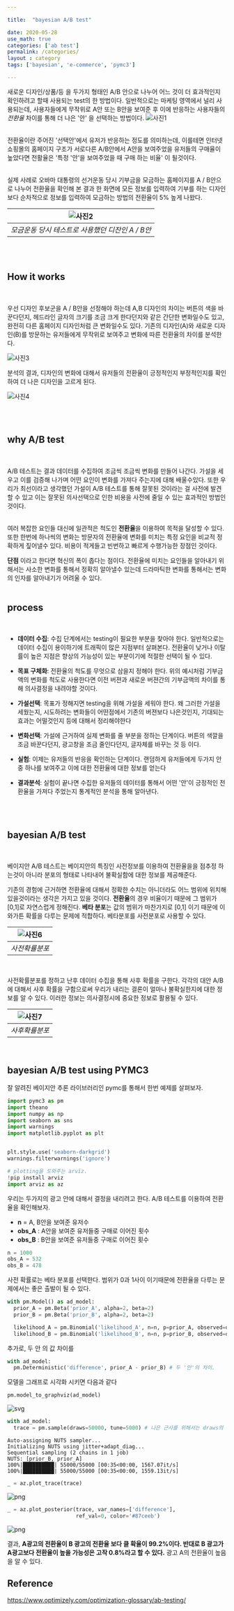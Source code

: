 ```yaml
---

title:  "bayesian A/B test" 

date: 2020-05-28 
use_math: true
categories: ['ab test'] 
permalink: /categories/
layout : category
tags: ['bayesian', 'e-commerce', 'pymc3'] 

---
```




새로운 디자인/상품/등 을 두가지 형태인 A/B 안으로 나누어 어느 것이 더 효과적인지 확인하려고 할때 사용되는 test의 한 방법이다. 일반적으로는 마케팅 영역에서 널리 사용되는데, 사용자들에게 무작위로 A안 또는 B안을 보여준 후 이에 반응하는 사용자들의 *전환율* 차이를 통해 더 나은 '안' 을 선택하는 방법이다.
![사진1](https://i1.wp.com/iolacademy.com/wp-content/uploads/2018/01/ab-test-1-1.png?w=1472&ssl=1)  
<br>

전환율이란 주어진 '선택안'에서 유저가 반응하는 정도를 의미하는데, 이를테면 인터넷쇼핑몰의 홈페이지 구조가 서로다른 A/B안에서 A안을 보여주었을 유저들의 구매율이 높았다면 전활율은 '특정 '안'을 보여주었을 때 구매 하는 비율' 이 될것이다.  
 <br>

 실제 사례로 오바마 대통령의 선거운동 당시 기부금을 모금하는 홈페이지를 A / B안으로 나누어 전환율을 확인해 본 결과 한 화면에 모든 정보를 입력하여 기부를 하는 디자인보다 순차적으로 정보를 입력하여 모금하는 방법의 전환율이 5% 높게 나왔다. 
 <br>

| ![사진2](https://www.reliablesoft.net/wp-content/uploads/2016/11/Obama-AB-Test.png) |
|:--:|
| *모금운동 당시 테스트로 사용했던 디잔인 A / B안* |


<br><br>

## How it works
<br>

우선 디자인 후보군을 A / B안을 선정해야 하는데 A,B 디자인의 차이는 버튼의 색을 바꾼다던지, 헤드라인 글자의 크기를 조금 크게 한다던지와 같은 간단한 변화일수도 있고, 완전히 다른 홈페이지 디자인처럼 큰 변화일수도 있다. 기존의 디자인(A)와 새로운 디자인(B)를 방문하는 유저들에게 무작위로 보여주고 변화에 따른 전환율의 차이를 분석한다.

![사진3](https://images.ctfassets.net/zw48pl1isxmc/3lRlyAZISsG0iWyiO8Ug84/7a32f963dd0fdc3ccb4483fc56aa55d2/ab-testing-optimizely-2.png)
<br>  

분석의 결과, 디자인의 변화에 대해서 유저들의 전환율이 긍정적인지 부정적인지를 확인하여 더 나은 디자인을 고르게 된다.
<br>  

![사진4](https://images.ctfassets.net/zw48pl1isxmc/3Bc6rf2zq0IA6w8Eg0k88W/39fcb6af96e5f46d6302924ce679290f/control-variation-graph-3.png)

<br><br>

## why A/B test
<br>

  A/B 테스트는 결과 데이터를 수집하여 조금씩 조금씩 변화를 만들어 나간다. 가설을 세우고 이를 검증해 나가며 어떤 요인이 변화를 가져다 주는지에 대해 배울수있다. 또한 우리가 최선이라고 생각했던 가설이 A/B 테스트를 통해 잘못된 것이라는 걸 사전에 발견할 수 있고 이는 잘못된 의사선택으로 인한 비용을 사전에 줄일 수 있는 효과적인 방법인것이다.  
<br>  

여러 복잡한 요인들 대신에 일관적은 척도인 **전환율**을 이용하여 목적을 달성할 수 있다. 또한 한번에 하나씩의 변화는 방문자의 전환율에 변화를 미치는 특정 요인을 비교적 정확하게 짚어낼수 있다. 비용이 적게들고 빈번하고 빠르게 수행가능한 장점인 것이다.
<br>  

**단점** 이라고 한다면 혁신의 폭이 좁다는 점이다. 전환율에 미치는 요인들을 알아내기 위해서는 사소한 변화를 통해서 정확히 알아낼수 있는데 드라마틱한 변화를 통해서는 변화의 인자를 알아내기가 어려울 수 있다.
<br><br>

## process
<br>

* **데이터 수집**: 수집 단계에서는 testing이 필요한 부분을 찾아야 한다. 일반적으로는 데이터 수집이 용이하기에 트래픽이 많은 지점부터 살펴본다. 전환율이 낮거나 이탈률이 높은 지점은 향상의 가능성이 있는 부분이기에 적절한 선택이 될 수 있다.

* **목표 구체화**: 전환율의 척도를 무엇으로 삼을지 정해야 한다. 위의 예시처럼 기부금액의 변화를 척도로 사용한다면 이전 버젼과 새로운 버젼간의 기부금액의 차이를 통해 의사결정을 내려야할 것이다.

* **가설선택**: 목표가 정해지면 testing을 위해 가설을 세워야 한다. 왜 그러한 가설을 세웠는지, 시도하려는 변화들이 어떤점에서 기존의 버젼보다 나은것인지, 기대되는 효과는 어떨것인지 등에 대해서 정리해야한다

* **변화선택**: 가설에 근거하여 실제 변화를 줄 부분을 정하는 단계이다. 버튼의 색깔을 조금 바꾼다던지, 광고창을 조금 줄인다던지, 글자체를 바꾸는 것 등 이다.

* **실험**: 이제는 유저들의 반응을 확인하는 단계이다. 랜덤하게 유저들에게 두가지 안 중 하나를 보여주고 이에 대한 전환율에 대한 정보를 얻는다

* **결과분석**: 실험이 끝나면 수집한 유저들의 데이터를 통해서 어떤 '안'이 긍정적인 전환율을 가져다 주었는지 통계적인 분석을 통해 알아낸다.





<br><br>
## bayesian A/B test
<br>

베이지안 A/B 테스트는 베이지안의 특징인 사전정보를 이용하여 전환율을을 점추정 하는것이 아니라 분포의 형태로 나타내어 불확실함에 대한 정보를 제공해준다.
<br>

기존의 경험에 근거하면 전환율에 대해서 정확한 수치는 아니더라도 어느 범위에 위치해 있을것이라는 생각은 가지고 있을 것이다. **전환율**의 경우 비율이기 때문에 그 범위가 [0,1]로 자연스럽게 정해진다. **베타 분포**는 값의 범위가 마찬가지로 [0,1] 이기 때문에 이와가튼 확률을 다루는 문제에 적합하다. 베타분포를 사전분포로 사용할 수 있다.
<br>  

| ![사진6](https://miro.medium.com/max/2001/1*_8Bb_AVFJuA_HEs7e0TQ6g.png) |
|:--:|
| *사전확률분포* |

<br>

사전확률분포를 정하고 난후 데이터 수집을 통해 사후 확률을 구한다. 각각의 대안 A/B에 대해서 사후 확률을 구함으로써 우리가 내리는 결론이 얼마나 불확실한지에 대한 정보를 알 수 있다. 이러한 정보는 의사결정시에 중요한 정보로 활용될 수 있다.
<br>

| ![사진7](https://miro.medium.com/max/2001/1*Rpgbl9Ob1GhHBZr3AIhIkQ.png) |
|:--:|
| *사후확률분포* |

<br>

## bayesian A/B test using PYMC3
잘 알려진 베이지안 추론 라이브러리인 pymc를 통해서 한번 예제를 살펴보자.


```python
import pymc3 as pm
import theano
import numpy as np
import seaborn as sns
import warnings
import matplotlib.pyplot as plt


plt.style.use('seaborn-darkgrid')
warnings.filterwarnings('ignore')
```


```python
# plotting을 도와주는 arviz.
!pip install arviz
import arviz as az
```

우리는 두가지의 광고 안에 대해서 결정을 내리려고 한다. A/B 테스트를 이용하여 전환율을 확인해보자.
* **n** = A, B안을 보여준 유저수
* **obs_A** : A안을 보여준 유저들중 구매로 이어진 횟수
* **obs_B** : B안을 보여준 유저들중 구매로 이어진 횟수


```python
n = 1000
obs_A = 532
obs_B = 478
```

사전 확률로는 베타 분포를 선택한다. 범위가 0과 1사이 이기때문에 전환율을 다루는 문제에서는 좋은 출발이 될 수 있다.


```python
with pm.Model() as ad_model:
  prior_A = pm.Beta('prior_A', alpha=2, beta=2)
  prior_B = pm.Beta('prior_B', alpha=2, beta=2)

  likelihood_A = pm.Binomial('likelihood_A', n=n, p=prior_A, observed=obs_A)
  likelihood_B = pm.Binomial('likelihood_B', n=n, p=prior_B, observed=obs_B)
```

추가로, 두 안 의 값 차이를 


```python
with ad_model:
  pm.Deterministic('difference', prior_A - prior_B) # 두 '안'의 차이.
```

모델을 그래프로 시각화 시키면 다음과 같다


```python
pm.model_to_graphviz(ad_model)
```




![svg](../assets/posts/ab_test/AB01_01.svg)




```python
with ad_model:
  trace = pm.sample(draws=50000, tune=5000) # 나은 근사를 위해서는 draws의 횟수가 클수록 좋다
```

    Auto-assigning NUTS sampler...
    Initializing NUTS using jitter+adapt_diag...
    Sequential sampling (2 chains in 1 job)
    NUTS: [prior_B, prior_A]
    100%|██████████| 55000/55000 [00:35<00:00, 1567.07it/s]
    100%|██████████| 55000/55000 [00:35<00:00, 1559.13it/s]



```python
_ = az.plot_trace(trace)
```


![png](../assets/posts/ab_test/AB01_02.png)



```python
_ = az.plot_posterior(trace, var_names=['difference'], 
                      ref_val=0, color='#87ceeb')
```


![png](../assets/posts/ab_test/AB01_03.png)


결과, **A광고의 전환율이 B 광고의 전환율 보다 클 확율이 99.2%이다. 반대로 B 광고가 A광고보다 전환율이 높을 가능성은 고작 0.8%라고 할 수 있다.** 광고 A의 전환율이 높음을 알 수 있다.

## Reference
https://www.optimizely.com/optimization-glossary/ab-testing/

